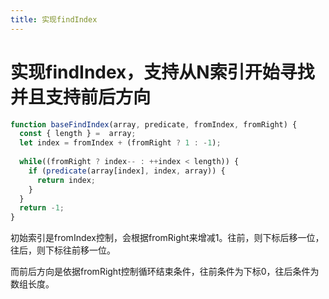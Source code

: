 ```yaml
---
title: 实现findIndex
---
```


# 实现findIndex，支持从N索引开始寻找并且支持前后方向

```js
function baseFindIndex(array, predicate, fromIndex, fromRight) {
  const { length } =  array;
  let index = fromIndex + (fromRight ? 1 : -1);
  
  while((fromRight ? index-- : ++index < length)) {
    if (predicate(array[index], index, array)) {
      return index;
    }
  }
  return -1;
}
```

初始索引是fromIndex控制，会根据fromRight来增减1。往前，则下标后移一位，往后，则下标往前移一位。

而前后方向是依据fromRight控制循环结束条件，往前条件为下标0，往后条件为数组长度。
